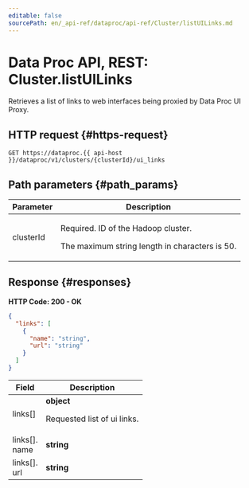 ```yaml
---
editable: false
sourcePath: en/_api-ref/dataproc/api-ref/Cluster/listUILinks.md
---
```


# Data Proc API, REST: Cluster.listUILinks
Retrieves a list of links to web interfaces being proxied by Data Proc UI Proxy.
 

 
## HTTP request {#https-request}
```
GET https://dataproc.{{ api-host }}/dataproc/v1/clusters/{clusterId}/ui_links
```
 
## Path parameters {#path_params}
 
Parameter | Description
--- | ---
clusterId | <p>Required. ID of the Hadoop cluster.</p> <p>The maximum string length in characters is 50.</p> 
 
## Response {#responses}
**HTTP Code: 200 - OK**

```json 
{
  "links": [
    {
      "name": "string",
      "url": "string"
    }
  ]
}
```

 
Field | Description
--- | ---
links[] | **object**<br><p>Requested list of ui links.</p> 
links[].<br>name | **string**
links[].<br>url | **string**
